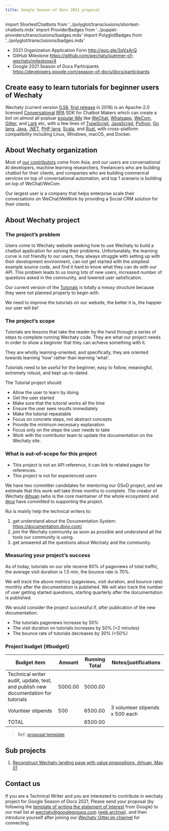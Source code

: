 ```yaml
---
title: Google Season of Docs 2021 proposal
---
```


import ShortestChatbots from '../polyglot/transclusions/shortest-chatbots.mdx'
import ProviderBadges   from '../puppet-providers/transclusions/badges.mdx'
import PolyglotBadges   from '../polyglot/transclusions/badges.mdx'

- 2021 Organization Application Form <http://goo.gle/3qVxArQ>
- GitHub Milestone <https://github.com/wechaty/summer-of-wechaty/milestone/4>
- Google 2021 Season of Docs Participants <https://developers.google.com/season-of-docs/docs/participants>

## Create easy to learn tutorials for beginner users of Wechaty

<!--
FIXME: Issue #707 - https://github.com/wechaty/wechaty.js.org/issues/707

Workaround by:
  Go -> Go lang
  PHP -> PHP lang
-->
Wechaty (current version [0.56](https://wechaty.js.org/2021/01/25/wechaty-0.56-released/), [first release](https://wechaty.js.org/2016/12/03/welcome-to-wechaty/) in 2016) is an Apache-2.0 licensed [Conversational](#conversational) [RPA](#rpa) SDK for Chatbot Makers which can create a bot on almost all popluar [popular IMs](../puppet-providers/overview.mdx) like [WeChat](../puppet-providers/wechat.md), [Whatsapp](../puppet-providers/whatsapp.md), [WeCom](../puppet-services/wxwork), [Gitter](../puppet-providers/gitter.md), and [Lark](../puppet-providers/lark.md) etc, with a few lines of [TypeScript](../polyglot/typescript/overview.md), [JavaScript](../polyglot/typescript/overview.md), [Python](../polyglot/python/overview.md), [Go lang](../polyglot/go/overview.md), [Java](../polyglot/java/overview.md), [.NET](../polyglot/dotnet/overview.md), [PHP lang](../polyglot/php/overview.md), [Scala](../polyglot/scala/overview.md), and [Rust](../polyglot/rust/overview.md), with cross-platform compatibility including Linux, Windows, macOS, and Docker.

## About Wechaty organization

Most of [our contributors](https://wechaty.js.org/contributors/) come from Asia, and our users are conversational AI developers, machine learning researchers, freelancers who are building chatbot for their clients, and companies who are building commerical services on top of conversational automation, and top 1 scenario is building on top of WeChat/WeCom.

Our largest user is a company that helps enterprise scale their conversations on WeChat/WeWork by providing a Social CRM solution for their clients.

## About Wechaty project

### The project’s problem

Users come to Wechaty website seeking how to use Wechaty to build a chatbot application for solving their problems. Unfortunately, the learning curve is not friendly to our users, they always struggle with setting up with their development environment, can not get started with the simpliest example source code, and find it hard to know what they can do with our API. This problem leads to us losing lots of new users, increased number of questions asked in the community, and lowered user satisfication.

Our current version of the [Tutorials](../tutorials/overview.md) is totally a messy structure because they were not planned properly to begin with.

We need to improve the tutorials on our website, the better it is, the happier our user will be!

### The project’s scope

Tutorials are lessons that take the reader by the hand through a series of steps to complete running Wechaty code. They are what our project needs in order to show a beginner that they can achieve something with it.

They are wholly learning-oriented, and specifically, they are oriented towards learning 'how' rather than learning 'what'.

Tutorials need to be useful for the beginner, easy to follow, meaningful, extremely robust, and kept up-to-dated.

The Tutorial project should:

- Allow the user to learn by doing
- Get the user started
- Make sure that the tutorial works all the time
- Ensure the user sees results immediately
- Make the tutorial repeatable
- Focus on concrete steps, not abstract concepts
- Provide the minimum necessary explanation
- Focus only on the steps the user needs to take
- Work with the contributor team to update the documentation on the Wechaty site.

### What is out-of-scope for this project

- This project is not an API reference, it can link to related pages for references.
- This project is not for experienced users

We have two committer candidates for mentoring our GSoD project,
and we estimate that this work will take three months to complete.
The creator of Wechaty [@huan](https://wechaty.js.org/contributors/huan)
(who is the core maintainer of the whole ecosystem) and [@rui](https://wechaty.js.org/contributors/lijiarui/)
have committed to supporting the project.

Rui is mainly help the technical writers to:

1. get understand about the Documentation System: <https://documentation.divio.com/>
2. join the Wechaty community as soon as possible and understand all the tools our community is using.
3. get answered all the questions about Wechaty and the community.

### Measuring your project’s success

As of today, tutorials on our site receive 60% of pageviews of total traffic,
the average visit duration is 1.5 min, the bounce rate is 70%.

We will track the above metrics (pageviews, visit duration, and bounce rate)
monthly after the documentation is published.
We will also track the number of user getting started questions,
starting quarterly after the documentation is published.

We would consider the project successful if, after publication of the new documentation:

- The tutorials pageviews increase by 50%
- The visit duration on tutorials increases by 50% (>2 minutes)
- The bounce rate of tutorials decreases by 30% (<50%)

### Project budget {#budget}

| Budget item | Amount | Running Total | Notes/justifications |
| --- | --- | --- | --- |
| Technical writer audit, update, test, and publish new documentation for tutorials | 5000.00 | 5000.00 | |
| Volunteer stipends | 500 | 6500.00 | 3 volunteer stipends x 500 each |
| TOTAL  | | 6500.00 | |

> Ref: [proposal template](https://developers.google.com/season-of-docs/docs/org-proposal-template)

## Sub projects

1. [Reconstruct Wechaty landing page with value propositions, @huan, May 01](https://wechaty.js.org/2021/05/01/landing-page-value-proposition/)

## Contact us

If you are a Technical Writer
and you are interested to contribute in wechaty project
for Google Season of Docs 2021,
Please send your proposal
(by following the
[template of writing the statement of interest](https://developers.google.com/season-of-docs/docs/tech-writer-statement)
from Google)
to our mail list at <wechaty@googlegroups.com> ([web archive](https://groups.google.com/g/wechaty)),
and then introduce yourself after joining our [Wechaty Gitter.im channel](https://gitter.im/wechaty/wechaty) for connecting.
